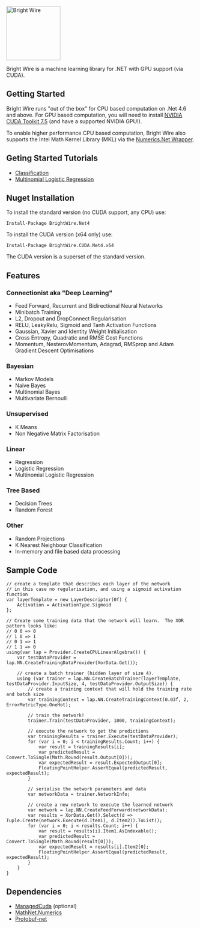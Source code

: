 <img src="http://www.jackdermody.net/Content/image/bright-wire.png" alt="Bright Wire" height="144" />

Bright Wire is a machine learning library for .NET with GPU support (via CUDA).

## Getting Started

Bright Wire runs "out of the box" for CPU based computation on .Net 4.6 and above.  For GPU based computation, you will need to install
[NVIDIA CUDA Toolkit 7.5](https://developer.nvidia.com/cuda-toolkit) (and have a supported NVIDIA GPU!).

To enable higher performance CPU based computation, Bright Wire also supports the Intel Math Kernel Library (MKL) 
via the [Numerics.Net Wrapper](http://numerics.mathdotnet.com/MKL.html).

## Geting Started Tutorials

* [Classification](http://www.jackdermody.net/brightwire/article/Introduction_to_Bright_Wire)
* [Multinomial Logistic Regression](http://jackdermody.net/brightwire/article/Multi_Class_Logistic_Regression)

## Nuget Installation

To install the standard version (no CUDA support, any CPU) use:

```
Install-Package BrightWire.Net4
```

To install the CUDA version (x64 only) use:

```
Install-Package BrightWire.CUDA.Net4.x64
```
The CUDA version is a superset of the standard version.

## Features

### Connectionist aka "Deep Learning"
* Feed Forward, Recurrent and Bidirectional Neural Networks
* Minibatch Training
* L2, Dropout and DropConnect Regularisation
* RELU, LeakyRelu, Sigmoid and Tanh Activation Functions
* Gaussian, Xavier and Identity Weight Initialisation
* Cross Entropy, Quadratic and RMSE Cost Functions
* Momentum, NesterovMomentum, Adagrad, RMSprop and Adam Gradient Descent Optimisations

### Bayesian
* Markov Models
* Naive Bayes
* Multinomial Bayes
* Multivariate Bernoulli

### Unsupervised
* K Means
* Non Negative Matrix Factorisation

### Linear
* Regression
* Logistic Regression
* Multinomial Logistic Regression

### Tree Based
* Decision Trees
* Random Forest

### Other
* Random Projections
* K Nearest Neighbour Classification
* In-memory and file based data processing

## Sample Code
```
// create a template that describes each layer of the network
// in this case no regularisation, and using a sigmoid activation function 
var layerTemplate = new LayerDescriptor(0f) {
    Activation = ActivationType.Sigmoid
};

// Create some training data that the network will learn.  The XOR pattern looks like:
// 0 0 => 0
// 1 0 => 1
// 0 1 => 1
// 1 1 => 0
using(var lap = Provider.CreateCPULinearAlgebra()) {
	var testDataProvider = lap.NN.CreateTrainingDataProvider(XorData.Get());

	// create a batch trainer (hidden layer of size 4).
	using (var trainer = lap.NN.CreateBatchTrainer(layerTemplate, testDataProvider.InputSize, 4, testDataProvider.OutputSize)) {
		// create a training context that will hold the training rate and batch size
		var trainingContext = lap.NN.CreateTrainingContext(0.03f, 2, ErrorMetricType.OneHot);

		// train the network!
		trainer.Train(testDataProvider, 1000, trainingContext);

		// execute the network to get the predictions
		var trainingResults = trainer.Execute(testDataProvider);
		for (var i = 0; i < trainingResults.Count; i++) {
			var result = trainingResults[i];
			var predictedResult = Convert.ToSingle(Math.Round(result.Output[0]));
			var expectedResult = result.ExpectedOutput[0];
			FloatingPointHelper.AssertEqual(predictedResult, expectedResult);
		}

		// serialise the network parameters and data
		var networkData = trainer.NetworkInfo;

		// create a new network to execute the learned network
		var network = lap.NN.CreateFeedForward(networkData);
		var results = XorData.Get().Select(d => Tuple.Create(network.Execute(d.Item1), d.Item2)).ToList();
		for (var i = 0; i < results.Count; i++) {
			var result = results[i].Item1.AsIndexable();
			var predictedResult = Convert.ToSingle(Math.Round(result[0]));
			var expectedResult = results[i].Item2[0];
			FloatingPointHelper.AssertEqual(predictedResult, expectedResult);
		}
	}
}
```

## Dependencies
* [ManagedCuda](https://github.com/kunzmi/managedCuda) (optional)
* [MathNet.Numerics](https://github.com/mathnet/mathnet-numerics)
* [Protobuf-net](https://github.com/mgravell/protobuf-net)
